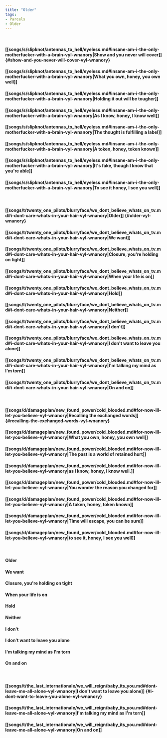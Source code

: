 ```yaml
---
title: "Older"
tags:
- Parcels
- Older
---
```

&nbsp;
#### [[songs/s/slipknot/antennas_to_hell/eyeless.md#insane-am-i-the-only-motherfucker-with-a-brain-vyl-wnanory|Show and you never will cover]] {#show-and-you-never-will-cover-vyl-wnanory}
#### [[songs/s/slipknot/antennas_to_hell/eyeless.md#insane-am-i-the-only-motherfucker-with-a-brain-vyl-wnanory|What you own, honey, you own well]]
#### [[songs/s/slipknot/antennas_to_hell/eyeless.md#insane-am-i-the-only-motherfucker-with-a-brain-vyl-wnanory|Holding it out will be tougher]]
#### [[songs/s/slipknot/antennas_to_hell/eyeless.md#insane-am-i-the-only-motherfucker-with-a-brain-vyl-wnanory|As I know, honey, I know well]]
#### [[songs/s/slipknot/antennas_to_hell/eyeless.md#insane-am-i-the-only-motherfucker-with-a-brain-vyl-wnanory|The thought is fulfilling a label]]
#### [[songs/s/slipknot/antennas_to_hell/eyeless.md#insane-am-i-the-only-motherfucker-with-a-brain-vyl-wnanory|A token, honey, token known]]
#### [[songs/s/slipknot/antennas_to_hell/eyeless.md#insane-am-i-the-only-motherfucker-with-a-brain-vyl-wnanory|It's fake, though I know that you're able]]
#### [[songs/s/slipknot/antennas_to_hell/eyeless.md#insane-am-i-the-only-motherfucker-with-a-brain-vyl-wnanory|To see it honey, I see you well]]
&nbsp;
#### [[songs/t/twenty_one_pilots/blurryface/we_dont_believe_whats_on_tv.md#i-dont-care-whats-in-your-hair-vyl-wnanory|Older]] {#older-vyl-wnanory}
#### [[songs/t/twenty_one_pilots/blurryface/we_dont_believe_whats_on_tv.md#i-dont-care-whats-in-your-hair-vyl-wnanory|We want]]
#### [[songs/t/twenty_one_pilots/blurryface/we_dont_believe_whats_on_tv.md#i-dont-care-whats-in-your-hair-vyl-wnanory|Closure, you're holding on tight]]
#### [[songs/t/twenty_one_pilots/blurryface/we_dont_believe_whats_on_tv.md#i-dont-care-whats-in-your-hair-vyl-wnanory|When your life is on]]
#### [[songs/t/twenty_one_pilots/blurryface/we_dont_believe_whats_on_tv.md#i-dont-care-whats-in-your-hair-vyl-wnanory|Hold]]
#### [[songs/t/twenty_one_pilots/blurryface/we_dont_believe_whats_on_tv.md#i-dont-care-whats-in-your-hair-vyl-wnanory|Neither]]
#### [[songs/t/twenty_one_pilots/blurryface/we_dont_believe_whats_on_tv.md#i-dont-care-whats-in-your-hair-vyl-wnanory|I don't]]
#### [[songs/t/twenty_one_pilots/blurryface/we_dont_believe_whats_on_tv.md#i-dont-care-whats-in-your-hair-vyl-wnanory|I don't want to leave you alone]]
#### [[songs/t/twenty_one_pilots/blurryface/we_dont_believe_whats_on_tv.md#i-dont-care-whats-in-your-hair-vyl-wnanory|I'm talking my mind as I'm torn]]
#### [[songs/t/twenty_one_pilots/blurryface/we_dont_believe_whats_on_tv.md#i-dont-care-whats-in-your-hair-vyl-wnanory|On and on]]
&nbsp;
#### [[songs/d/damageplan/new_found_power/cold_blooded.md#for-now-ill-let-you-believe-vyl-wnanory|Recalling the exchanged words]] {#recalling-the-exchanged-words-vyl-wnanory}
#### [[songs/d/damageplan/new_found_power/cold_blooded.md#for-now-ill-let-you-believe-vyl-wnanory|What you own, honey, you own well]]
#### [[songs/d/damageplan/new_found_power/cold_blooded.md#for-now-ill-let-you-believe-vyl-wnanory|The past is a world of retained hurt]]
#### [[songs/d/damageplan/new_found_power/cold_blooded.md#for-now-ill-let-you-believe-vyl-wnanory|as I know, honey, I know well.]]
#### [[songs/d/damageplan/new_found_power/cold_blooded.md#for-now-ill-let-you-believe-vyl-wnanory|You wonder the reason you changed for]]
#### [[songs/d/damageplan/new_found_power/cold_blooded.md#for-now-ill-let-you-believe-vyl-wnanory|A token, honey, token known]]
#### [[songs/d/damageplan/new_found_power/cold_blooded.md#for-now-ill-let-you-believe-vyl-wnanory|Time will escape, you can be sure]]
#### [[songs/d/damageplan/new_found_power/cold_blooded.md#for-now-ill-let-you-believe-vyl-wnanory|to see it, honey, I see you well]]
&nbsp;
#### Older
#### We want
#### Closure, you're holding on tight
#### When your life is on
#### Hold
#### Neither
#### I don't
#### I don't want to leave you alone
#### I'm talking my mind as I'm torn
#### On and on
&nbsp;
#### [[songs/t/the_last_internationale/we_will_reign/baby_its_you.md#dont-leave-me-all-alone-vyl-wnanory|I don't want to leave you alone]] {#i-dont-want-to-leave-you-alone-vyl-wnanory}
#### [[songs/t/the_last_internationale/we_will_reign/baby_its_you.md#dont-leave-me-all-alone-vyl-wnanory|I'm talking my mind as I'm torn]]
#### [[songs/t/the_last_internationale/we_will_reign/baby_its_you.md#dont-leave-me-all-alone-vyl-wnanory|On and on]]
